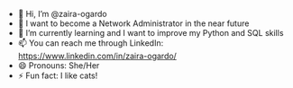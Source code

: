 - 👋 Hi, I’m @zaira-ogardo
- 👀 I want to become a Network Administrator in the near future
- 🌱 I’m currently learning and I want to improve my Python and SQL skills
- 📫 You can reach me through LinkedIn: https://www.linkedin.com/in/zaira-ogardo/
- 😄 Pronouns: She/Her
- ⚡ Fun fact: I like cats!

<!---
zaira-ogardo/zaira-ogardo is a ✨ special ✨ repository because its `README.md` (this file) appears on your GitHub profile.
You can click the Preview link to take a look at your changes.
--->
